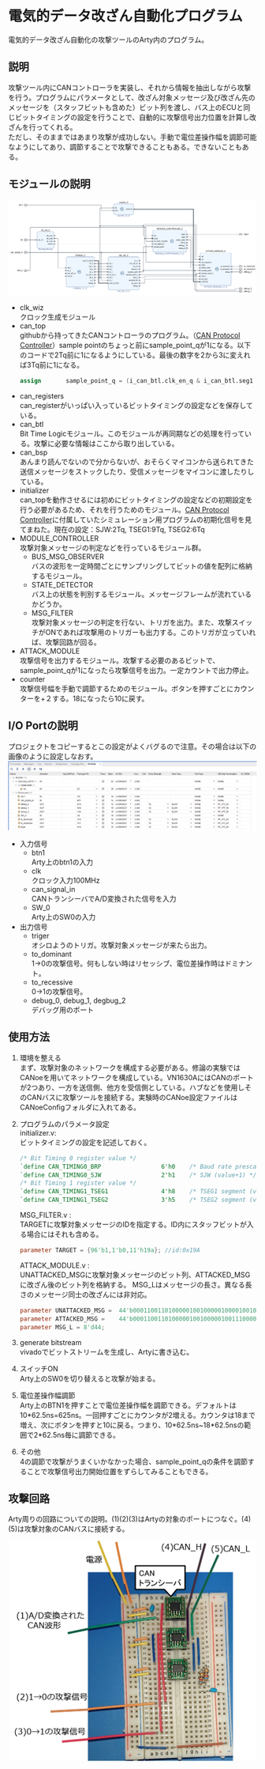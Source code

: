 # 電気的データ改ざん自動化プログラム

電気的データ改ざん自動化の攻撃ツールのArty内のプログラム。

## 説明

攻撃ツール内にCANコントローラを実装し、それから情報を抽出しながら攻撃を行う。プログラムにパラメータとして、改ざん対象メッセージ及び改ざん先のメッセージを（スタッフビットも含めた）ビット列を渡し、バス上のECUと同じビットタイミングの設定を行うことで、自動的に攻撃信号出力位置を計算し改ざんを行ってくれる。  
ただし、そのままではあまり攻撃が成功しない。手動で電位差操作幅を調節可能なようにしてあり、調節することで攻撃できることもある。できないこともある。

## モジュールの説明

![diagram](img/diagram.PNG)

-   clk_wiz  
    クロック生成モジュール
-   can_top<br>
    githubから持ってきたCANコントローラのプログラム。（[CAN Protocol Controller][src]）sample pointのちょっと前にsample_point_qが1になる。以下のコードで2Tq前に1になるようにしている。最後の数字を2から3に変えれば3Tq前に1になる。<br>
    ```verilog:can_top.v
    assign       sample_point_q = (i_can_btl.clk_en_q & i_can_btl.seg1 & (i_can_btl.quant_cnt == (time_segment1 + i_can_btl.delay - 2)));
    ```
  -   can_registers  
       can_registerがいっぱい入っているビットタイミングの設定などを保存している。
  -   can_btl  
       Bit Time Logicモジュール。このモジュールが再同期などの処理を行っている。攻撃に必要な情報はここから取り出している。
  -   can_bsp  
       あんまり読んでないので分からないが、おそらくマイコンから送られてきた送信メッセージをストックしたり、受信メッセージをマイコンに渡したりしている。
-   initializer  
     can_topを動作させるには初めにビットタイミングの設定などの初期設定を行う必要があるため、それを行うためのモジュール。[CAN Protocol Controller][src]に付属していたシミュレーション用プログラムの初期化信号を見てまねた。現在の設定：SJW:2Tq, TSEG1:9Tq, TSEG2:6Tq
-   MODULE_CONTROLLER<br>
    攻撃対象メッセージの判定などを行っているモジュール群。
    -   BUS_MSG_OBSERVER  
        バスの波形を一定時間ごとにサンプリングしてビットの値を配列に格納するモジュール。
    -   STATE_DETECTOR  
        バス上の状態を判別するモジュール。メッセージフレームが流れているかどうか。
    -   MSG_FILTER  
        攻撃対象メッセージの判定を行ない、トリガを出力。また、攻撃スイッチがONであれば攻撃用のトリガーも出力する。このトリガが立っていれば、攻撃回路が回る。
-   ATTACK_MODULE  
    攻撃信号を出力するモジュール。攻撃する必要のあるビットで、sample_point_qが1になったら攻撃信号を出力。一定カウントで出力停止。
-   counter  
    攻撃信号幅を手動で調節するためのモジュール。ボタンを押すごとにカウンターを+２する。18になったら10に戻す。

[src]: https://github.com/freecores/can

## I/O Portの説明

プロジェクトをコピーするとこの設定がよくバグるので注意。その場合は以下の画像のように設定しなおす。
![pin](img/pin.PNG)

-   入力信号
    -   btn1  
          Arty上のbtn1の入力
    -   clk  
          クロック入力100MHz
    -   can_signal_in  
          CANトランシーバでA/D変換された信号を入力
    -   SW_0  
          Arty上のSW0の入力
-   出力信号
    -   triger  
          オシロようのトリガ。攻撃対象メッセージが来たら出力。
    -   to_dominant  
          1→0の攻撃信号。何もしない時はリセッシブ、電位差操作時はドミナント。
    -   to_recessive  
          0→1の攻撃信号。
    -   debug_0, debug_1, degbug_2  
        デバッグ用のポート

## 使用方法

1.  環境を整える  
   まず、攻撃対象のネットワークを構成する必要がある。修論の実験ではCANoeを用いてネットワークを構成している。VN1630AにはCANのポートが2つあり、一方を送信側、他方を受信側としている。ハブなどを使用しそのCANバスに攻撃ツールを接続する。実験時のCANoe設定ファイルはCANoeConfigフォルダに入れてある。

2.  プログラムのパラメータ設定  
      initializer.v:  
      ビットタイミングの設定を記述しておく。

      ```verilog:initializer.v
      /* Bit Timing 0 register value */
      `define CAN_TIMING0_BRP                 6'h0    /* Baud rate prescaler (2*(value+1)) */
      `define CAN_TIMING0_SJW                 2'h1    /* SJW (value+1) */
      /* Bit Timing 1 register value */
      `define CAN_TIMING1_TSEG1               4'h8    /* TSEG1 segment (value+1) */
      `define CAN_TIMING1_TSEG2               3'h5    /* TSEG2 segment (value+1) */
      ```

      MSG_FILTER.v :  
      TARGETに攻撃対象メッセージのIDを指定する。ID内にスタッフビットが入る場合にはそれも含める。

      ```verilog:MSG_FILTER.v
      parameter TARGET = {96'b1,1'b0,11'h19a}; //id:0x19A
      ```

      ATTACK_MODULE.v :  
      UNATTACKED_MSGに攻撃対象メッセージのビット列、ATTACKED_MSGに改ざん後のビット列を格納する。
      MSG_Lはメッセージの長さ。異なる長さのメッセージ同士の改ざんには非対応。

      ```verilog:ATTACK_MODULE.v
      parameter UNATTACKED_MSG =  44'b00011001101000001001000001000010010011001111;   //ID:19A,DATA:0のメッセージ
      parameter ATTACKED_MSG =    44'b00011001101000001001000001001110000101010110;  //ID:19A,DATA:1のメッセージ
      parameter MSG_L = 8'd44;
      ```

3. generate bitstream  
   vivadoでビットストリームを生成し、Artyに書き込む。
4.  スイッチON  
   Arty上のSW0を切り替えると攻撃が始まる。
5.  電位差操作幅調節  
   Arty上のBTN1を押すことで電位差操作幅を調節できる。デフォルトは10\*62.5ns=625ns。一回押すごとにカウンタが2増える。カウンタは18まで増え、次にボタンを押すと10に戻る。つまり、10\*62.5ns~18\*62.5nsの範囲で2\*62.5ns毎に調節できる。
6.  その他  
   4の調節で攻撃がうまくいかなかった場合、sample_point_qの条件を調節することで攻撃信号出力開始位置をずらしてみることもできる。

## 攻撃回路
Arty周りの回路についての説明。(1)(2)(3)はArtyの対象のポートにつなぐ。(4)(5)は攻撃対象のCANバスに接続する。

<div style="text-align:center;">
<img src="img/circuit.png" width="500">
</div>
